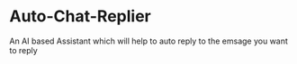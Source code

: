 # Auto-Chat-Replier
An AI based Assistant which will help to auto reply to the emsage you want to reply
